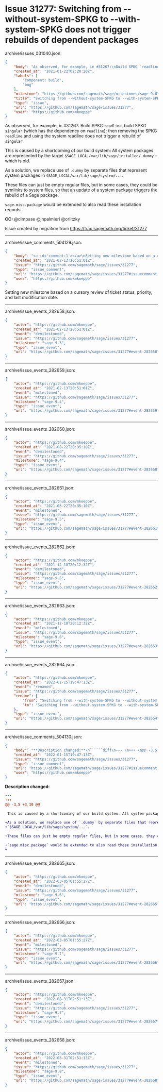 # Issue 31277: Switching from --without-system-SPKG to --with-system-SPKG does not trigger rebuilds of dependent packages

archive/issues_031040.json:
```json
{
    "body": "As observed, for example, in #31267:\nBuild SPKG `readline`, build SPKG `singular` (which has the dependency on `readline`); then removing the SPKG `readline` and using the system readline does not trigger a rebuild of `singular`.\n\nThis is caused by a shortcoming of our build system: All system packages are represented by the target `$SAGE_LOCAL/var/lib/sage/installed/.dummy` - which is old.\n\nAs a solution, we replace use of `.dummy` by separate files that represent system packages in \n`$SAGE_LOCAL/var/lib/sage/system/...`.\n\nThese files can just be empty regular files, but in some cases, they could be symlinks to system files, so that an update of a system package triggers the rebuild of a Sage package.\n\n`sage.misc.package` would be extended to also read these installation records.\n\n\n**CC:**  @dimpase @jhpalmieri @orlitzky\n\nIssue created by migration from https://trac.sagemath.org/ticket/31277\n\n",
    "created_at": "2021-01-22T02:28:20Z",
    "labels": [
        "component: build",
        "bug"
    ],
    "milestone": "https://github.com/sagemath/sage/milestones/sage-9.8",
    "title": "Switching from --without-system-SPKG to --with-system-SPKG does not trigger rebuilds of dependent packages",
    "type": "issue",
    "url": "https://github.com/sagemath/sage/issues/31277",
    "user": "https://github.com/mkoeppe"
}
```
As observed, for example, in #31267:
Build SPKG `readline`, build SPKG `singular` (which has the dependency on `readline`); then removing the SPKG `readline` and using the system readline does not trigger a rebuild of `singular`.

This is caused by a shortcoming of our build system: All system packages are represented by the target `$SAGE_LOCAL/var/lib/sage/installed/.dummy` - which is old.

As a solution, we replace use of `.dummy` by separate files that represent system packages in 
`$SAGE_LOCAL/var/lib/sage/system/...`.

These files can just be empty regular files, but in some cases, they could be symlinks to system files, so that an update of a system package triggers the rebuild of a Sage package.

`sage.misc.package` would be extended to also read these installation records.


**CC:**  @dimpase @jhpalmieri @orlitzky

Issue created by migration from https://trac.sagemath.org/ticket/31277





---

archive/issue_comments_504129.json:
```json
{
    "body": "<a id='comment:1'></a>\nSetting new milestone based on a cursory review of ticket status, priority, and last modification date.",
    "created_at": "2021-02-13T20:51:01Z",
    "issue": "https://github.com/sagemath/sage/issues/31277",
    "type": "issue_comment",
    "url": "https://github.com/sagemath/sage/issues/31277#issuecomment-504129",
    "user": "https://github.com/mkoeppe"
}
```

<a id='comment:1'></a>
Setting new milestone based on a cursory review of ticket status, priority, and last modification date.



---

archive/issue_events_282658.json:
```json
{
    "actor": "https://github.com/mkoeppe",
    "created_at": "2021-02-13T20:51:01Z",
    "event": "demilestoned",
    "issue": "https://github.com/sagemath/sage/issues/31277",
    "milestone": "sage-9.3",
    "type": "issue_event",
    "url": "https://github.com/sagemath/sage/issues/31277#event-282658"
}
```



---

archive/issue_events_282659.json:
```json
{
    "actor": "https://github.com/mkoeppe",
    "created_at": "2021-02-13T20:51:01Z",
    "event": "milestoned",
    "issue": "https://github.com/sagemath/sage/issues/31277",
    "milestone": "sage-9.4",
    "type": "issue_event",
    "url": "https://github.com/sagemath/sage/issues/31277#event-282659"
}
```



---

archive/issue_events_282660.json:
```json
{
    "actor": "https://github.com/mkoeppe",
    "created_at": "2021-08-22T20:35:10Z",
    "event": "demilestoned",
    "issue": "https://github.com/sagemath/sage/issues/31277",
    "milestone": "sage-9.4",
    "type": "issue_event",
    "url": "https://github.com/sagemath/sage/issues/31277#event-282660"
}
```



---

archive/issue_events_282661.json:
```json
{
    "actor": "https://github.com/mkoeppe",
    "created_at": "2021-08-22T20:35:10Z",
    "event": "milestoned",
    "issue": "https://github.com/sagemath/sage/issues/31277",
    "milestone": "sage-9.5",
    "type": "issue_event",
    "url": "https://github.com/sagemath/sage/issues/31277#event-282661"
}
```



---

archive/issue_events_282662.json:
```json
{
    "actor": "https://github.com/mkoeppe",
    "created_at": "2021-12-18T20:12:32Z",
    "event": "demilestoned",
    "issue": "https://github.com/sagemath/sage/issues/31277",
    "milestone": "sage-9.5",
    "type": "issue_event",
    "url": "https://github.com/sagemath/sage/issues/31277#event-282662"
}
```



---

archive/issue_events_282663.json:
```json
{
    "actor": "https://github.com/mkoeppe",
    "created_at": "2021-12-18T20:12:32Z",
    "event": "milestoned",
    "issue": "https://github.com/sagemath/sage/issues/31277",
    "milestone": "sage-9.6",
    "type": "issue_event",
    "url": "https://github.com/sagemath/sage/issues/31277#event-282663"
}
```



---

archive/issue_events_282664.json:
```json
{
    "actor": "https://github.com/mkoeppe",
    "created_at": "2022-01-15T19:47:13Z",
    "event": "renamed",
    "issue": "https://github.com/sagemath/sage/issues/31277",
    "rename": {
        "from": "Switching from --with-system-SPKG to --without-system-SPKG does not trigger rebuilds of dependent packages",
        "to": "Switching from --without-system-SPKG to --with-system-SPKG does not trigger rebuilds of dependent packages"
    },
    "type": "issue_event",
    "url": "https://github.com/sagemath/sage/issues/31277#event-282664"
}
```



---

archive/issue_comments_504130.json:
```json
{
    "body": "**Description changed:**\n``````diff\n--- \n+++ \n@@ -3,5 +3,10 @@\n \n This is caused by a shortcoming of our build system: All system packages are represented by the target `$SAGE_LOCAL/var/lib/sage/installed/.dummy` - which is old.\n \n+As a solution, we replace use of `.dummy` by separate files that represent system packages in \n+`$SAGE_LOCAL/var/lib/sage/system/...`.\n \n+These files can just be empty regular files, but in some cases, they could be symlinks to system files, so that an update of a system package triggers the rebuild of a Sage package.\n \n+`sage.misc.package` would be extended to also read these installation records.\n+\n``````\n",
    "created_at": "2022-01-15T19:47:13Z",
    "issue": "https://github.com/sagemath/sage/issues/31277",
    "type": "issue_comment",
    "url": "https://github.com/sagemath/sage/issues/31277#issuecomment-504130",
    "user": "https://github.com/mkoeppe"
}
```

**Description changed:**
``````diff
--- 
+++ 
@@ -3,5 +3,10 @@
 
 This is caused by a shortcoming of our build system: All system packages are represented by the target `$SAGE_LOCAL/var/lib/sage/installed/.dummy` - which is old.
 
+As a solution, we replace use of `.dummy` by separate files that represent system packages in 
+`$SAGE_LOCAL/var/lib/sage/system/...`.
 
+These files can just be empty regular files, but in some cases, they could be symlinks to system files, so that an update of a system package triggers the rebuild of a Sage package.
 
+`sage.misc.package` would be extended to also read these installation records.
+
``````




---

archive/issue_events_282665.json:
```json
{
    "actor": "https://github.com/mkoeppe",
    "created_at": "2022-03-05T01:55:27Z",
    "event": "demilestoned",
    "issue": "https://github.com/sagemath/sage/issues/31277",
    "milestone": "sage-9.6",
    "type": "issue_event",
    "url": "https://github.com/sagemath/sage/issues/31277#event-282665"
}
```



---

archive/issue_events_282666.json:
```json
{
    "actor": "https://github.com/mkoeppe",
    "created_at": "2022-03-05T01:55:27Z",
    "event": "milestoned",
    "issue": "https://github.com/sagemath/sage/issues/31277",
    "milestone": "sage-9.7",
    "type": "issue_event",
    "url": "https://github.com/sagemath/sage/issues/31277#event-282666"
}
```



---

archive/issue_events_282667.json:
```json
{
    "actor": "https://github.com/mkoeppe",
    "created_at": "2022-08-31T02:51:13Z",
    "event": "demilestoned",
    "issue": "https://github.com/sagemath/sage/issues/31277",
    "milestone": "sage-9.7",
    "type": "issue_event",
    "url": "https://github.com/sagemath/sage/issues/31277#event-282667"
}
```



---

archive/issue_events_282668.json:
```json
{
    "actor": "https://github.com/mkoeppe",
    "created_at": "2022-08-31T02:51:13Z",
    "event": "milestoned",
    "issue": "https://github.com/sagemath/sage/issues/31277",
    "milestone": "sage-9.8",
    "type": "issue_event",
    "url": "https://github.com/sagemath/sage/issues/31277#event-282668"
}
```
